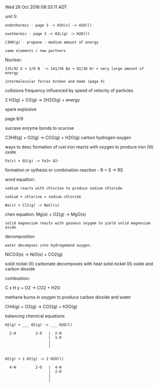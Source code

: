 Wed 26 Oct 2016 08:33:11 ADT

unit 5:

    endothermic - page 3 -> H2O(s) -> H2O(l)

    exothermic - page 3 -> H2L(g) -> H2O(l)

    C3H8(g) - propane - medium amount of energy

    same elements / new partners

Nuclear:

    235/92 U + 1/0 N  -> 141/56 Ba + 92/36 Kr + very large amount of energy

    intermolecular forces broken and made (page 4)

    
collisions
    frequency
        influenced by speed of velocity of particles


2 H2(g) + O2(g) -> 2H2O)g) + energy

spark explosive

 page 8/9

 sucrase enzyme bonds to scurose

C3H8(g) + O2(g) -> CO2(g) + H2O(g)
    carbon hydrogen oxygen

ways to desc formation of rust
    iron reacts with oxygen to produce iron (III) oxide

    Fe(s) + O2(g) -> Fe3+ O2-

formation or sythesis or combination reaction -
    R + S -> RS

word equation:

    sodium reacts with chlorine to produce sodium chloride

    sodium + chlorine = sodium chloride

    Na(s) + Cl2(g) -> NaCl(s)


chen equation:
    Mg(s) + O2(g) -> MgO(s)

    solid magnesium reacts with gaseous oxygem to yield solid magnesium oxide


decomposition

    water decompses into hydrogemand oxygen.

NiCO3(s) -> NiO(s) + CO2(g)

solid nickel (II) carbonate decomposes with heat solid nickel (II) oxide and
carbon dioxide


combustion:

C x H y  + O2 -> CO2 + H2O

methane burns in oxygen to produce carbon dioxide and water

CH4(g) + O2(g) -> CO2(g) + H2O(g)



balancing chemical equations


    H2(g) + ___ O2(g) -> ___ H2O(l)

      2-H         2-O   |  2-H
                        |  1-O
                        |
                        |


    H2(g) + 1 O2(g) -> 2 H2O(l)

      4-H         2-O   |  4-H
                        |  2-O
                        |
                        |




